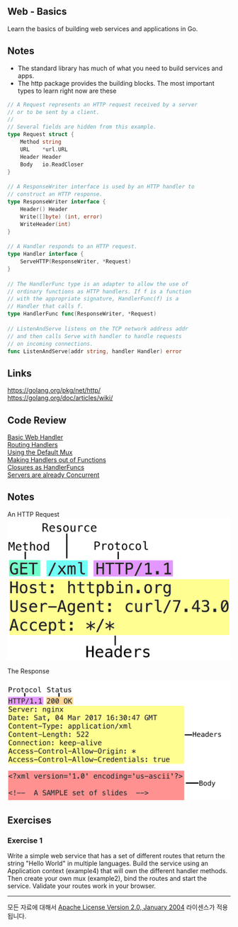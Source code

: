 ## Web - Basics

Learn the basics of building web services and applications in Go.

## Notes

* The standard library has much of what you need to build services and apps.
* The http package provides the building blocks. The most important
  types to learn right now are these

```go
// A Request represents an HTTP request received by a server
// or to be sent by a client.
//
// Several fields are hidden from this example.
type Request struct {
	Method string
	URL    *url.URL
	Header Header
	Body   io.ReadCloser
}

// A ResponseWriter interface is used by an HTTP handler to
// construct an HTTP response.
type ResponseWriter interface {
	Header() Header
	Write([]byte) (int, error)
	WriteHeader(int)
}

// A Handler responds to an HTTP request.
type Handler interface {
	ServeHTTP(ResponseWriter, *Request)
}

// The HandlerFunc type is an adapter to allow the use of
// ordinary functions as HTTP handlers. If f is a function
// with the appropriate signature, HandlerFunc(f) is a
// Handler that calls f.
type HandlerFunc func(ResponseWriter, *Request)

// ListenAndServe listens on the TCP network address addr
// and then calls Serve with handler to handle requests
// on incoming connections.
func ListenAndServe(addr string, handler Handler) error
```


## Links

https://golang.org/pkg/net/http/  
https://golang.org/doc/articles/wiki/  

## Code Review

[Basic Web Handler](example1/main.go)  
[Routing Handlers](example2/main.go)  
[Using the Default Mux](example3/main.go)  
[Making Handlers out of Functions](example4/main.go)  
[Closures as HandlerFuncs](example5/main.go)  
[Servers are already Concurrent](example6/main.go)  

## Notes

An HTTP Request
![Request](request.png)

The Response

![Response](response.png)

## Exercises

### Exercise 1

Write a simple web service that has a set of different routes that return the string "Hello World" in multiple languages. Build the service using an Application context (example4) that will own the different handler methods. Then create your own mux (example2), bind the routes and start the service. Validate your routes work in your browser.
___
모든 자료에 대해서 [Apache License Version 2.0, January 2004](http://www.apache.org/licenses/LICENSE-2.0) 라이센스가 적용됩니다.
